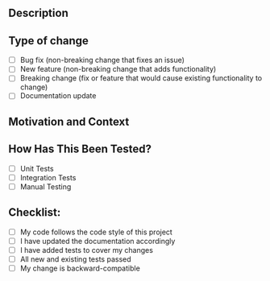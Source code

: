 ## Description
<!-- Provide a brief description of the changes in this PR -->

## Type of change
- [ ] Bug fix (non-breaking change that fixes an issue)
- [ ] New feature (non-breaking change that adds functionality)
- [ ] Breaking change (fix or feature that would cause existing functionality to change)
- [ ] Documentation update

## Motivation and Context
<!-- Why is this change required? What problem does it solve? -->

## How Has This Been Tested?
<!-- Please describe the tests that you ran to verify your changes. -->
- [ ] Unit Tests
- [ ] Integration Tests
- [ ] Manual Testing

## Checklist:
- [ ] My code follows the code style of this project
- [ ] I have updated the documentation accordingly
- [ ] I have added tests to cover my changes
- [ ] All new and existing tests passed
- [ ] My change is backward-compatible
